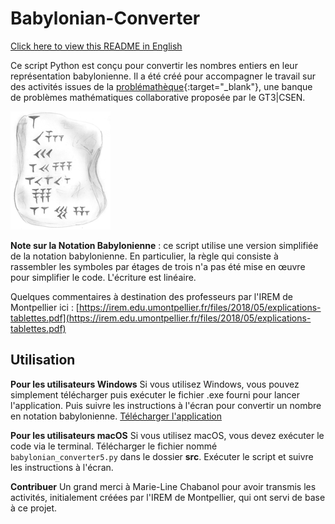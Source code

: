# Babylonian-Converter

[Click here to view this README in English](README_ENG.md)

Ce script Python est conçu pour convertir les nombres entiers en leur représentation babylonienne. Il a été créé pour accompagner le travail sur des activités issues de la [problémathèque](https://www.problematheque-csen.fr/){:target="_blank"}, une banque de problèmes mathématiques collaborative proposée par le GT3|CSEN.

![tablette](./docs/tab.png)

**Note sur la Notation Babylonienne** : ce script utilise une version simplifiée de la notation babylonienne. En particulier, la règle qui consiste à rassembler les symboles par étages de trois n'a pas été mise en œuvre pour simplifier le code. L'écriture est linéaire. 

Quelques commentaires à destination des professeurs par l'IREM de Montpellier ici : [https://irem.edu.umontpellier.fr/files/2018/05/explications-tablettes.pdf](https://irem.edu.umontpellier.fr/files/2018/05/explications-tablettes.pdf)

## Utilisation

**Pour les utilisateurs Windows**
Si vous utilisez Windows, vous pouvez simplement télécharger puis exécuter le fichier .exe fourni pour lancer l'application. Puis suivre les instructions à l'écran pour convertir un nombre en notation babylonienne.
[Télécharger l'application](https://github.com/romainbourdoncle/babylonian_converter/releases/download/Babylonian_converter1.0.0/babylonian_converter5.exe)

**Pour les utilisateurs macOS**
Si vous utilisez macOS, vous devez exécuter le code via le terminal. Télécharger le fichier nommé ```babylonian_converter5.py``` dans le dossier **src**. Exécuter le script et suivre les instructions à l'écran.

**Contribuer**
Un grand merci à Marie-Line Chabanol pour avoir transmis les activités, initialement créées par l'IREM de Montpellier, qui ont servi de base à ce projet.
